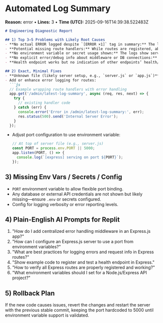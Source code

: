# Automated Log Summary

**Reason:** error • **Lines:** 3 • **Time (UTC):** 2025-09-16T14:39:38.522483Z

<!-- fingerprint:c01daecc094b -->

```markdown
# Engineering Diagnostic Report

## 1) Top 3–5 Problems with Likely Root Causes
- **No actual ERROR logged despite `[ERROR ×1]` tag in summary:** The logs show no error messages, indicating either the error was misclassified or logs are incomplete.
- **Potential missing route handlers:** While routes are registered, absence of confirmation about their successful functionality may indicate missing or faulty handler code.
- **No environment variable or secret usage shown:** The logs show server starting on port 5000, but port configuration may be hardcoded instead of using environment variables.
- **No explicit error/debug info about middleware or DB connections:** This implies missing error handling or logging around external dependencies.
- **Health endpoint works but no indication of other endpoints’ health/status:** The "healthz" endpoint is registered, but other endpoints lack health/status verification.

## 2) Exact, Minimal Fixes
- **Unknown file (likely server setup, e.g., `server.js` or `app.js`)**
- Add or enhance error logging for routes:
  ```js
  // Example wrapping route handlers with error handling
  app.get('/admin/latest-log-summary', async (req, res, next) => {
    try {
      // existing handler code
    } catch (err) {
      console.error('Error in /admin/latest-log-summary:', err);
      res.status(500).send('Internal Server Error');
    }
  });
  ```
- Adjust port configuration to use environment variable:
  ```js
  // At top of server file (e.g., server.js)
  const PORT = process.env.PORT || 5000;
  app.listen(PORT, () => {
    console.log(`[express] serving on port ${PORT}`);
  });
  ```

## 3) Missing Env Vars / Secrets / Config
- `PORT` environment variable to allow flexible port binding.
- Any database or external API credentials are not shown but likely missing—ensure `.env` or secrets configured.
- Config for logging verbosity or error reporting levels.

## 4) Plain-English AI Prompts for Replit
1. "How do I add centralized error handling middleware in an Express.js app?"
2. "How can I configure an Express.js server to use a port from environment variables?"
3. "What are best practices for logging errors and request info in Express routes?"
4. "Show example code to register and test a health endpoint in Express."
5. "How to verify all Express routes are properly registered and working?"
6. "What environment variables should I set for a Node.js/Express API project?"

## 5) Rollback Plan
If the new code causes issues, revert the changes and restart the server with the previous stable commit, keeping the port hardcoded to 5000 until environment variable support is validated.
```
